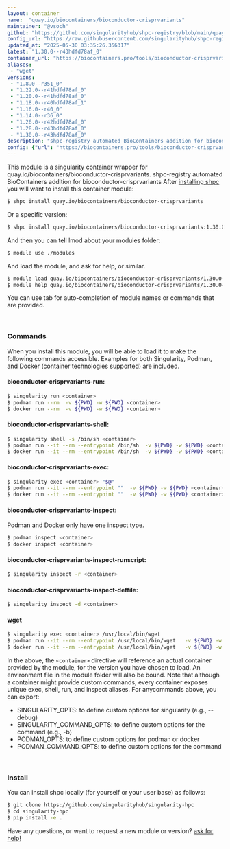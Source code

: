 ```yaml
---
layout: container
name:  "quay.io/biocontainers/bioconductor-crisprvariants"
maintainer: "@vsoch"
github: "https://github.com/singularityhub/shpc-registry/blob/main/quay.io/biocontainers/bioconductor-crisprvariants/container.yaml"
config_url: "https://raw.githubusercontent.com/singularityhub/shpc-registry/main/quay.io/biocontainers/bioconductor-crisprvariants/container.yaml"
updated_at: "2025-05-30 03:35:26.356317"
latest: "1.30.0--r43hdfd78af_0"
container_url: "https://biocontainers.pro/tools/bioconductor-crisprvariants"
aliases:
 - "wget"
versions:
 - "1.8.0--r351_0"
 - "1.22.0--r41hdfd78af_0"
 - "1.20.0--r41hdfd78af_0"
 - "1.18.0--r40hdfd78af_1"
 - "1.16.0--r40_0"
 - "1.14.0--r36_0"
 - "1.26.0--r42hdfd78af_0"
 - "1.28.0--r43hdfd78af_0"
 - "1.30.0--r43hdfd78af_0"
description: "shpc-registry automated BioContainers addition for bioconductor-crisprvariants"
config: {"url": "https://biocontainers.pro/tools/bioconductor-crisprvariants", "maintainer": "@vsoch", "description": "shpc-registry automated BioContainers addition for bioconductor-crisprvariants", "latest": {"1.30.0--r43hdfd78af_0": "sha256:17aaed2410fa5931a707fc2615b2bd3336e35a58d23a04ce2098160b5bea83ec"}, "tags": {"1.8.0--r351_0": "sha256:57d93e2b3196b6f7a6c735e66d7f3712faedba78f39de35d78129acbd074be87", "1.22.0--r41hdfd78af_0": "sha256:f94d00a99af7c1fd9df61122dd2533a5b4529f6af31ff684cea17497cca3b4af", "1.20.0--r41hdfd78af_0": "sha256:92fcb92c61e633bba3cec28a34364ff53967e8478c5c8d33d945f287dd162992", "1.18.0--r40hdfd78af_1": "sha256:477abec3a093da1a79c05f3fc52fcacebbace914c9ff21a54e409074e612f4bd", "1.16.0--r40_0": "sha256:b1950667ebf895c6ed415396cd2d5d1a5e0b4a1a4c6a9f77b03f6f38a513cbd9", "1.14.0--r36_0": "sha256:e09d390dbd0e132a9059843e768893cf3a05c2d5ab83d6c238cbcc069f9bb130", "1.26.0--r42hdfd78af_0": "sha256:d4b262dec283b2c470a6ee1e9b62a3ecbc289dd0aeed91bd8b0d884347b28083", "1.28.0--r43hdfd78af_0": "sha256:b4bd1d1a6a37c03f5e99aa578f1b7d2831b1d2d8445141edbfe8add19af631e4", "1.30.0--r43hdfd78af_0": "sha256:17aaed2410fa5931a707fc2615b2bd3336e35a58d23a04ce2098160b5bea83ec"}, "docker": "quay.io/biocontainers/bioconductor-crisprvariants", "aliases": {"wget": "/usr/local/bin/wget"}}
---
```


This module is a singularity container wrapper for quay.io/biocontainers/bioconductor-crisprvariants.
shpc-registry automated BioContainers addition for bioconductor-crisprvariants
After [installing shpc](#install) you will want to install this container module:


```bash
$ shpc install quay.io/biocontainers/bioconductor-crisprvariants
```

Or a specific version:

```bash
$ shpc install quay.io/biocontainers/bioconductor-crisprvariants:1.30.0--r43hdfd78af_0
```

And then you can tell lmod about your modules folder:

```bash
$ module use ./modules
```

And load the module, and ask for help, or similar.

```bash
$ module load quay.io/biocontainers/bioconductor-crisprvariants/1.30.0--r43hdfd78af_0
$ module help quay.io/biocontainers/bioconductor-crisprvariants/1.30.0--r43hdfd78af_0
```

You can use tab for auto-completion of module names or commands that are provided.

<br>

### Commands

When you install this module, you will be able to load it to make the following commands accessible.
Examples for both Singularity, Podman, and Docker (container technologies supported) are included.

#### bioconductor-crisprvariants-run:

```bash
$ singularity run <container>
$ podman run --rm  -v ${PWD} -w ${PWD} <container>
$ docker run --rm  -v ${PWD} -w ${PWD} <container>
```

#### bioconductor-crisprvariants-shell:

```bash
$ singularity shell -s /bin/sh <container>
$ podman run --it --rm --entrypoint /bin/sh  -v ${PWD} -w ${PWD} <container>
$ docker run --it --rm --entrypoint /bin/sh  -v ${PWD} -w ${PWD} <container>
```

#### bioconductor-crisprvariants-exec:

```bash
$ singularity exec <container> "$@"
$ podman run --it --rm --entrypoint ""  -v ${PWD} -w ${PWD} <container> "$@"
$ docker run --it --rm --entrypoint ""  -v ${PWD} -w ${PWD} <container> "$@"
```

#### bioconductor-crisprvariants-inspect:

Podman and Docker only have one inspect type.

```bash
$ podman inspect <container>
$ docker inspect <container>
```

#### bioconductor-crisprvariants-inspect-runscript:

```bash
$ singularity inspect -r <container>
```

#### bioconductor-crisprvariants-inspect-deffile:

```bash
$ singularity inspect -d <container>
```


#### wget

```bash
$ singularity exec <container> /usr/local/bin/wget
$ podman run --it --rm --entrypoint /usr/local/bin/wget   -v ${PWD} -w ${PWD} <container> -c " $@"
$ docker run --it --rm --entrypoint /usr/local/bin/wget   -v ${PWD} -w ${PWD} <container> -c " $@"
```



In the above, the `<container>` directive will reference an actual container provided
by the module, for the version you have chosen to load. An environment file in the
module folder will also be bound. Note that although a container
might provide custom commands, every container exposes unique exec, shell, run, and
inspect aliases. For anycommands above, you can export:

 - SINGULARITY_OPTS: to define custom options for singularity (e.g., --debug)
 - SINGULARITY_COMMAND_OPTS: to define custom options for the command (e.g., -b)
 - PODMAN_OPTS: to define custom options for podman or docker
 - PODMAN_COMMAND_OPTS: to define custom options for the command

<br>

### Install

You can install shpc locally (for yourself or your user base) as follows:

```bash
$ git clone https://github.com/singularityhub/singularity-hpc
$ cd singularity-hpc
$ pip install -e .
```

Have any questions, or want to request a new module or version? [ask for help!](https://github.com/singularityhub/singularity-hpc/issues)